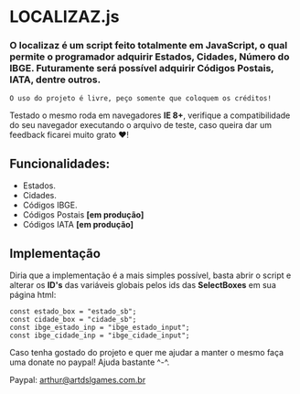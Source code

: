 # LOCALIZAZ.js
### O localizaz é um script feito totalmente em JavaScript, o qual permite o programador adquirir Estados, Cidades, Número do IBGE. Futuramente será possível adquirir Códigos Postais, IATA, dentre outros.
```O uso do projeto é livre, peço somente que coloquem os créditos!```

Testado o mesmo roda em navegadores **IE 8+**, verifique a compatibilidade do seu navegador executando o arquivo de teste, caso queira dar um feedback ficarei muito grato ♥!


## Funcionalidades:
- Estados.
- Cidades.
- Códigos IBGE.
- Códigos Postais **\[em produção]**
- Códigos IATA **\[em produção]**

## Implementação
Diria que a implementação é a mais simples possível, basta abrir o script e alterar os **ID's** das variáveis globais pelos ids das **SelectBoxes** em sua página html:

```
const estado_box = "estado_sb";
const cidade_box = "cidade_sb";
const ibge_estado_inp = "ibge_estado_input";
const ibge_cidade_inp = "ibge_cidade_input";
```

Caso tenha gostado do projeto e quer me ajudar a manter o mesmo faça uma donate no paypal! Ajuda bastante ^-^.

Paypal: arthur@artdslgames.com.br
